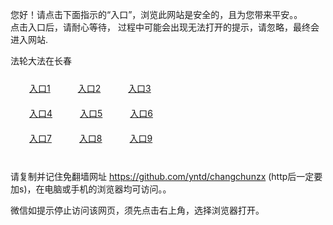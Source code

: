 您好！请点击下面指示的“入口”，浏览此网站是安全的，且为您带来平安。。 <br/>
点击入口后，请耐心等待， 过程中可能会出现无法打开的提示，请忽略，最终会进入网站. </br>

法轮大法在长春<br/>
<div style="padding:10px"><a style="margin:20px" target="_blank" href="https://d2l0o0pd6oamw8.cloudfront.net/2Qpsp?ejxksmxl" id="ccLink1" rel="nofollow">入口1</a> <a target="_blank" style="margin:20px" href="https://d2nck7agf9smqu.cloudfront.net/2Qpsp?cuufvwkn" id="ccLink2" rel="nofollow">入口2</a> <a style="margin:20px" target="_blank" href="https://d2jlxalwgf25gk.cloudfront.net/2Qpsp?tlwclwn" id="ccLink3" rel="nofollow">入口3</a></div>

<div style="padding:10px" ><a style="margin:20px" target="_blank" href="https://d2l0o0pd6oamw8.cloudfront.net/2Qpsp?ejxksmxl" id="ccLink4" rel="nofollow">入口4</a> <a style="margin:20px" href="https://d2nck7agf9smqu.cloudfront.net/2Qpsp?cuufvwkn" target="_blank" id="ccLink5" rel="nofollow">入口5</a> <a style="margin:20px" href="https://d2jlxalwgf25gk.cloudfront.net/2Qpsp?tlwclwn" target="_blank" id="ccLink6" rel="nofollow">入口6</a></div>

<div style="padding:10px"><a style="margin:20px" target="_blank" href="https://d2l0o0pd6oamw8.cloudfront.net/2Qpsp?ejxksmxl" id="ccLink7" rel="nofollow">入口7</a> <a style="margin:20px" href="https://d2nck7agf9smqu.cloudfront.net/2Qpsp?cuufvwkn" target="_blank" id="ccLink8" rel="nofollow">入口8</a> <a style="margin:20px" target="_blank" href="https://d2jlxalwgf25gk.cloudfront.net/2Qpsp?tlwclwn" id="ccLink9" rel="nofollow">入口9</a></div>

<br/>



请复制并记住免翻墙网址 https://github.com/yntd/changchunzx (http后一定要加s)，在电脑或手机的浏览器均可访问。。<br/>

微信如提示停止访问该网页，须先点击右上角，选择浏览器打开。
